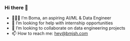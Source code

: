 ### Hi there 👋
- 👨🏽‍💻 I’m Boma, an aspiring AI/ML & Data Engineer
- 🤔 I’m looking for help with internship opportunities
- 👯 I’m looking to collaborate on data engineering projects
- 📫 How to reach me: [hey@bmjsh.com](mailto:hey@bmjsh.com)
<!--
**bomajosiah/bomajosiah** is a ✨ _special_ ✨ repository because its `README.md` (this file) appears on your GitHub profile.

Here are some ideas to get you started:

- 🔭 I’m currently working on ...
- 🌱 I’m currently learning ...
- 👯 I’m looking to collaborate on ...
- 🤔 I’m looking for help with ...
- 💬 Ask me about ...
- 📫 How to reach me: ...
- 😄 Pronouns: ...
- ⚡ Fun fact: ...
-->
